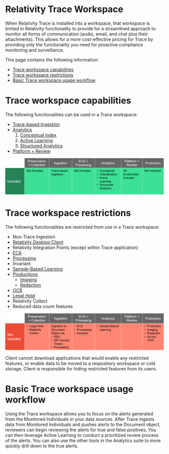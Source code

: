 Relativity Trace Workspace
===========================

When Relativity Trace is installed into a workspace, that workspace is limited in Relativity functionality to provide for a streamlined approach to monitor all forms of communication (audio, email, and chat plus their attachments). This allows for a more cost-effective pricing for Trace by providing only the functionality you need for proactive compliance monitoring and surveillance.

This page contains the following information:

- [Trace workspace capabilities](#trace-workspace-capabilities)
- [Trace workspace restrictions](#trace-workspace-restrictions)
- [Basic Trace workspace usage workflow](#basic-trace-workspace-usage-workflow)



Trace workspace capabilities
============================

The following functionalities can be used in a Trace workspace:

* [Trace-based Ingestion](https://relativitydev.github.io/relativity-trace-documentation/proactive_ingestion_api_documentation)
* [Analytics](https://help.relativity.com/RelativityOne/Content/Relativity/Analytics/Analytics.htm)
  1. [Conceptual index](https://help.relativity.com/RelativityOne/Content/Relativity/Analytics/Analytics_indexes.htm)
  2. [Active Learning](https://help.relativity.com/RelativityOne/Content/Relativity/Active_Learning/Active_Learning.htm)
  3. [Structured Analytics](https://help.relativity.com/RelativityOne/Content/Relativity/Analytics/Structured_analytics_set_tab.htm)
* [Platform + Review](https://help.relativity.com/RelativityOne/Content/Site_Resources/Review.htm)



![](media/trace_workspace_capabilities.png)


Trace workspace restrictions
============================

The following functionalities are restricted from use in a Trace workspace:

* Non-Trace Ingestion
* [Relativity Desktop Client](https://help.relativity.com/RelativityOne/Content/Relativity/Relativity_Desktop_Client/Relativity_Desktop_Client.htm)
* Relativity Integration Points (except within Trace application)
* [ECA](https://help.relativity.com/RelativityOne/Content/Relativity/ECA_and_Investigation/ECA_and_Investigation.htm)
* [Processing](https://help.relativity.com/RelativityOne/Content/Relativity/Processing/Processing_in_Relativity.htm)
* Invariant
* [Sample-Based Learning](https://help.relativity.com/RelativityOne/Content/Relativity/Assisted_Review/Assisted_Review_Workflow.htm)
* [Productions](https://help.relativity.com/RelativityOne/Content/Site_Resources/Production.htm)
  * [Imaging](https://help.relativity.com/RelativityOne/Content/Relativity/Imaging/Imaging.htm)
  * [Redaction](https://help.relativity.com/RelativityOne/Content/Site_Resources/Supporting_applications_R1.htm#Redactions)
* [OCR](https://help.relativity.com/RelativityOne/Content/Relativity/OCR/OCR.htm)
* [Legal Hold](https://help.relativity.com/RelativityOne/Content/Relativity_Legal_Hold/Relativity_Legal_Hold.htm)
* Relativity Collect
* Reduced data count features


![](media/trace_workspace_restrictions.png)


Client cannot download applications that would enable any restricted features, or enable data to be moved to a respository workspace or cold storage. Client is responsible for hiding restricted features from its users.


Basic Trace workspace usage workflow
====================================
Using the Trace workspace allows you to focus on the alerts generated from the Monitored Individuals in your data sources. After Trace ingests data from Monitored Individuals and pushes alerts to the Document object, reviewers can begin reviewing the alerts for true and false positives. You can then leverage Active Learning to conduct a prioritized review process of the alerts. You can also use the other tools in the Analytics suite to more quickly drill down to the true alerts.






